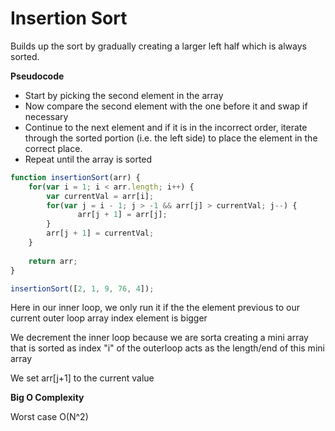 # Insertion Sort

Builds up the sort by gradually creating a larger left half which is always sorted.

**Pseudocode**

- Start by picking the second element in the array
- Now compare the second element with the one before it and swap if necessary
- Continue to the next element and if it is in the incorrect order, iterate through the sorted portion (i.e. the left side) to place the element in the correct place.
- Repeat until the array is sorted 

```js
function insertionSort(arr) {
    for(var i = 1; i < arr.length; i++) {
    	var currentVal = arr[i];
        for(var j = i - 1; j > -1 && arr[j] > currentVal; j--) {
               arr[j + 1] = arr[j];
        }
        arr[j + 1] = currentVal;
    }
    
    return arr;
}

insertionSort([2, 1, 9, 76, 4]);
```

Here in our inner loop, we only run it if the the element previous to our current outer loop array index element is bigger 

We decrement the inner loop because we are sorta creating a mini array that is sorted as index "i" of the outerloop acts as the length/end of this mini array

We set arr[j+1] to the current value

**Big O Complexity**

Worst case O(N^2)